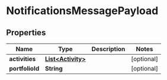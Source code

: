 
# NotificationsMessagePayload

## Properties
Name | Type | Description | Notes
------------ | ------------- | ------------- | -------------
**activities** | [**List&lt;Activity&gt;**](Activity.md) |  |  [optional]
**portfolioId** | **String** |  |  [optional]



